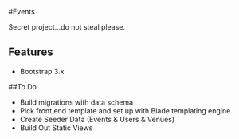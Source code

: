 #Events 

Secret project...do not steal please.

## Features

* Bootstrap 3.x

##To Do

* Build migrations with data schema
* Pick front end template and set up with Blade templating engine
* Create Seeder Data (Events & Users & Venues)
* Build Out Static Views